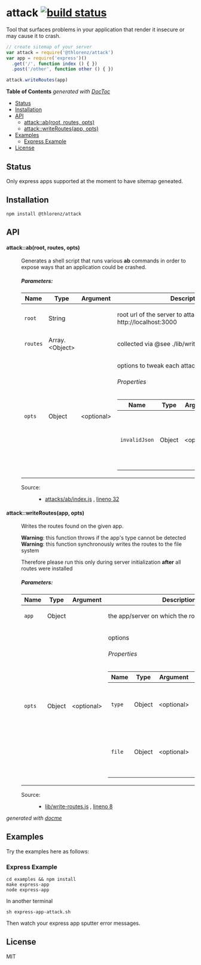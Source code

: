 # attack [![build status](https://secure.travis-ci.org/thlorenz/attack.png)](http://travis-ci.org/thlorenz/attack)

Tool that surfaces problems in your application that render it insecure or may cause it to crash.


```js
// create sitemap of your server
var attack = require('@thlorenz/attack')
var app = require('express')()
  .get('/', function index () { })
  .post('/other', function other () { })

attack.writeRoutes(app)
```

<!-- START doctoc generated TOC please keep comment here to allow auto update -->
<!-- DON'T EDIT THIS SECTION, INSTEAD RE-RUN doctoc TO UPDATE -->
**Table of Contents**  *generated with [DocToc](https://github.com/thlorenz/doctoc)*

- [Status](#status)
- [Installation](#installation)
- [API](#api)
    - [attack::ab(root, routes, opts)](#attackabroot-routes-opts)
    - [attack::writeRoutes(app, opts)](#attackwriteroutesapp-opts)
- [Examples](#examples)
  - [Express Example](#express-example)
- [License](#license)

<!-- END doctoc generated TOC please keep comment here to allow auto update -->

## Status

Only express apps supported at the moment to have sitemap geneated.

## Installation

    npm install @thlorenz/attack

## API


<!-- START docme generated API please keep comment here to allow auto update -->
<!-- DON'T EDIT THIS SECTION, INSTEAD RE-RUN docme TO UPDATE -->

<div>
<div class="jsdoc-githubify">
<section>
<article>
<div class="container-overview">
<dl class="details">
</dl>
</div>
<dl>
<dt>
<h4 class="name" id="attack::ab"><span class="type-signature"></span>attack::ab<span class="signature">(root, routes, <span class="optional">opts</span>)</span><span class="type-signature"></span></h4>
</dt>
<dd>
<div class="description">
<p>Generates a shell script that runs various <strong>ab</strong> commands in order to expose
ways that an application could be crashed.</p>
</div>
<h5>Parameters:</h5>
<table class="params">
<thead>
<tr>
<th>Name</th>
<th>Type</th>
<th>Argument</th>
<th class="last">Description</th>
</tr>
</thead>
<tbody>
<tr>
<td class="name"><code>root</code></td>
<td class="type">
<span class="param-type">String</span>
</td>
<td class="attributes">
</td>
<td class="description last"><p>root url of the server to attack, i.e. http://localhost:3000</p></td>
</tr>
<tr>
<td class="name"><code>routes</code></td>
<td class="type">
<span class="param-type">Array.&lt;Object></span>
</td>
<td class="attributes">
</td>
<td class="description last"><p>collected via @see ./lib/write-routes.js</p></td>
</tr>
<tr>
<td class="name"><code>opts</code></td>
<td class="type">
<span class="param-type">Object</span>
</td>
<td class="attributes">
&lt;optional><br>
</td>
<td class="description last"><p>options to tweak each attack</p>
<h6>Properties</h6>
<table class="params">
<thead>
<tr>
<th>Name</th>
<th>Type</th>
<th>Argument</th>
<th class="last">Description</th>
</tr>
</thead>
<tbody>
<tr>
<td class="name"><code>invalidJson</code></td>
<td class="type">
<span class="param-type">Object</span>
</td>
<td class="attributes">
&lt;optional><br>
</td>
<td class="description last"><p>options to tweak the @see ./invalid-json.js attack</p></td>
</tr>
</tbody>
</table>
</td>
</tr>
</tbody>
</table>
<dl class="details">
<dt class="tag-source">Source:</dt>
<dd class="tag-source"><ul class="dummy">
<li>
<a href="https://github.com/thlorenz/attack/blob/master/attacks/ab/index.js">attacks/ab/index.js</a>
<span>, </span>
<a href="https://github.com/thlorenz/attack/blob/master/attacks/ab/index.js#L32">lineno 32</a>
</li>
</ul></dd>
</dl>
</dd>
<dt>
<h4 class="name" id="attack::writeRoutes"><span class="type-signature"></span>attack::writeRoutes<span class="signature">(app, <span class="optional">opts</span>)</span><span class="type-signature"></span></h4>
</dt>
<dd>
<div class="description">
<p>Writes the routes found on the given app.</p>
<p><strong>Warning</strong>: this function throws if the app's type cannot be detected
<strong>Warning</strong>: this function synchronously writes the routes to the file system</p>
<p>Therefore please run this only during server initialization <strong>after</strong> all routes were installed</p>
</div>
<h5>Parameters:</h5>
<table class="params">
<thead>
<tr>
<th>Name</th>
<th>Type</th>
<th>Argument</th>
<th class="last">Description</th>
</tr>
</thead>
<tbody>
<tr>
<td class="name"><code>app</code></td>
<td class="type">
<span class="param-type">Object</span>
</td>
<td class="attributes">
</td>
<td class="description last"><p>the app/server on which the routes are mounted</p></td>
</tr>
<tr>
<td class="name"><code>opts</code></td>
<td class="type">
<span class="param-type">Object</span>
</td>
<td class="attributes">
&lt;optional><br>
</td>
<td class="description last"><p>options</p>
<h6>Properties</h6>
<table class="params">
<thead>
<tr>
<th>Name</th>
<th>Type</th>
<th>Argument</th>
<th class="last">Description</th>
</tr>
</thead>
<tbody>
<tr>
<td class="name"><code>type</code></td>
<td class="type">
<span class="param-type">Object</span>
</td>
<td class="attributes">
&lt;optional><br>
</td>
<td class="description last"><p>the type of the server/framework, will be detected if not supplied</p></td>
</tr>
<tr>
<td class="name"><code>file</code></td>
<td class="type">
<span class="param-type">Object</span>
</td>
<td class="attributes">
&lt;optional><br>
</td>
<td class="description last"><p>path to JSON file to write routes to, <code>./attack-routes.json</code> if not supplied</p></td>
</tr>
</tbody>
</table>
</td>
</tr>
</tbody>
</table>
<dl class="details">
<dt class="tag-source">Source:</dt>
<dd class="tag-source"><ul class="dummy">
<li>
<a href="https://github.com/thlorenz/attack/blob/master/lib/write-routes.js">lib/write-routes.js</a>
<span>, </span>
<a href="https://github.com/thlorenz/attack/blob/master/lib/write-routes.js#L8">lineno 8</a>
</li>
</ul></dd>
</dl>
</dd>
</dl>
</article>
</section>
</div>

*generated with [docme](https://github.com/thlorenz/docme)*
</div>
<!-- END docme generated API please keep comment here to allow auto update -->

## Examples

Try the examples here as follows:

### Express Example

```
cd examples && npm install
make express-app
node express-app
```

In another terminal

```
sh express-app-attack.sh
```

Then watch your express app sputter error messages.

## License

MIT
